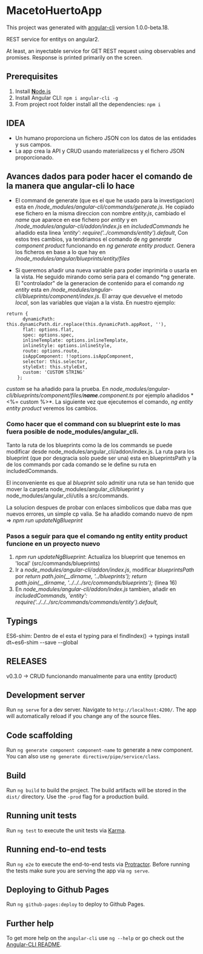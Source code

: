 # MacetoHuertoApp

This project was generated with [angular-cli](https://github.com/angular/angular-cli) version 1.0.0-beta.18.

REST service for entitys on angular2. 

At least, an inyectable service for GET REST request using observables and promises.
Response is printed primarily on the screen.

## Prerequisites
1. Install [**N**ode.js](https://nodejs.org)
2. Install Angular CLI: `npm i angular-cli -g`
3. From project root folder install all the dependencies: `npm i`

## IDEA
- Un humano proporciona un fichero JSON con los datos de las entidades y sus campos.
- La app crea la API y CRUD usando materializecss y el fichero JSON proporcionado.


## Avances dados para poder hacer el comando de la manera que angular-cli lo hace

- El command de generate (que es el que he usado para la investigacion) esta en
*/node_modules/angular-cli/commands/generate.js*. He copiado ese fichero en la misma
direccion con nombre *entity.js*, cambiado el *name* que aparece en ese fichero 
por *entity* y en */node_modules/angular-cli/addon/index.js* en 
*includedCommands* he añadido esta linea *'entity': require('../commands/entity').default*,
Con estos tres cambios, ya tendriamos el comando de *ng generate component product* 
funcionando en *ng generate entity product*. Genera los ficheros en base a lo que hay en 
*/node_modules/angular/blueprints/entity/files*

- Si queremos añadir una nueva variable para poder imprimirla o usarla en la vista.
He seguido mirando como seria para el comando *ng generate. El "controlador" de la 
generacion de contenido para el comando *ng entity* esta en */node_modules/angular-cli/blueprints/component/index.js*. 
El array que devuelve el metodo *local*, son las variables que viajan a la vista. En nuestro ejemplo:

```
return {
      dynamicPath: this.dynamicPath.dir.replace(this.dynamicPath.appRoot, ''),
      flat: options.flat,
      spec: options.spec,
      inlineTemplate: options.inlineTemplate,
      inlineStyle: options.inlineStyle,
      route: options.route,
      isAppComponent: !!options.isAppComponent,
      selector: this.selector,
      styleExt: this.styleExt,
      custom: 'CUSTOM STRING'
    };
```

*custom* se ha añadido para la prueba. En *node_modules/angular-cli/blueprints/component/files/__name__.component.ts*
por ejemplo añadidos * <%= custom %>*. La siguiente vez que ejecutemos el comando, *ng entity entity product*
veremos los cambios.

### Como hacer que el command con su blueprint este lo mas fuera posible de node_modules/angular_cli.

Tanto la ruta de los blueprints como la de los commands se puede modificar desde node_modules/angular_cli/addon/index.js.
La ruta para los blueprint (que por desgracia solo puede ser una) esta en blueprintsPath y la de los commands por cada
comando se le define su ruta en includedCommands.

El inconveniente es que al *blueprint* solo admitir una ruta se han tenido que mover la carpeta node_modules/angular_cli/blueprint y
node_modules/angular_cli/utils a src/commands.

La solucion despues de probar con enlaces simbolicos que daba mas que nuevos errores, un simple cp valia. Se ha
añadido comando nuevo de npm => *npm run updateNgBlueprint*

### Pasos a seguir para que el comando ng entity entity product funcione en un proyecto nuevo

1. *npm run updateNgBlueprint*: Actualiza los blueprint que tenemos en 'local' (src/commands/blueprints)
2. Ir a *node_modules/angular-cli/addon/index.js*, modificar *blueprintsPath*  por *return path.join(__dirname, '../blueprints');*
*return path.join(__dirname, '../../../src/commands/blueprints');* (linea 16)
3. En *node_modules/angular-cli/addon/index.js* tambien, añadir en *includedCommands*, 
*'entity': require('../../../src/commands/commands/entity').default,*

## Typings

ES6-shim: Dentro de el esta el typing para el findIndex() -> typings install dt~es6-shim --save --global

## RELEASES

v0.3.0 -> CRUD funcionando manualmente para una entity (product)

## Development server
Run `ng serve` for a dev server. Navigate to `http://localhost:4200/`. The app will automatically reload if you change any of the source files.

## Code scaffolding

Run `ng generate component component-name` to generate a new component. You can also use `ng generate directive/pipe/service/class`.

## Build

Run `ng build` to build the project. The build artifacts will be stored in the `dist/` directory. Use the `-prod` flag for a production build.

## Running unit tests

Run `ng test` to execute the unit tests via [Karma](https://karma-runner.github.io).

## Running end-to-end tests

Run `ng e2e` to execute the end-to-end tests via [Protractor](http://www.protractortest.org/). 
Before running the tests make sure you are serving the app via `ng serve`.

## Deploying to Github Pages

Run `ng github-pages:deploy` to deploy to Github Pages.

## Further help

To get more help on the `angular-cli` use `ng --help` or go check out the [Angular-CLI README](https://github.com/angular/angular-cli/blob/master/README.md).

